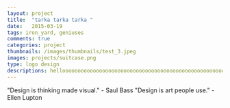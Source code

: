 ```yaml
---
layout: project
title:  "tarka tarka tarka "
date:   2015-03-19 
tags: iron_yard, geniuses
comments: true
categories: project
thumbnails: /images/thumbnails/test_3.jpeg
images: projects/suitcase.png
type: logo design
descriptions: helloooooooooooooooooooooooooooooooooooooooooooooooooooooooooooooooooooooooooooooooooooooooooooooooo
---
```

"Design is thinking made visual." - Saul Bass
"Design is art people use." - Ellen Lupton

